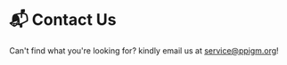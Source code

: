 # 📬 Contact Us

Can't find what you're looking for? kindly email us at [service@ppigm.org](mailto:service@ppigm.org)!
